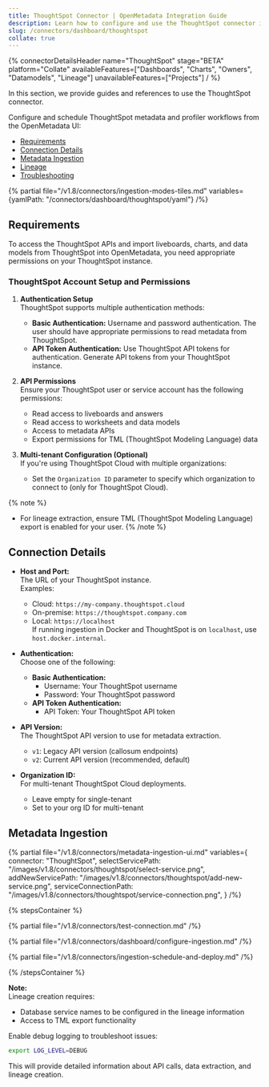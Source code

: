 ```yaml
---
title: ThoughtSpot Connector | OpenMetadata Integration Guide
description: Learn how to configure and use the ThoughtSpot connector in OpenMetadata. Includes setup, authentication, API access, metadata ingestion, and lineage.
slug: /connectors/dashboard/thoughtspot
collate: true
---
```


{% connectorDetailsHeader
name="ThoughtSpot"
stage="BETA"
platform="Collate"
availableFeatures=["Dashboards", "Charts", "Owners", "Datamodels", "Lineage"]
unavailableFeatures=["Projects"]
/ %}

In this section, we provide guides and references to use the ThoughtSpot connector.

Configure and schedule ThoughtSpot metadata and profiler workflows from the OpenMetadata UI:

- [Requirements](#requirements)
- [Connection Details](#connection-details)
- [Metadata Ingestion](#metadata-ingestion)
- [Lineage](#lineage)
- [Troubleshooting](/connectors/dashboard/thoughtspot/troubleshooting)

{% partial file="/v1.8/connectors/ingestion-modes-tiles.md" variables={yamlPath: "/connectors/dashboard/thoughtspot/yaml"} /%}

## Requirements

To access the ThoughtSpot APIs and import liveboards, charts, and data models from ThoughtSpot into OpenMetadata, you need appropriate permissions on your ThoughtSpot instance.

### ThoughtSpot Account Setup and Permissions

1. **Authentication Setup**  
   ThoughtSpot supports multiple authentication methods:
   - **Basic Authentication:** Username and password authentication. The user should have appropriate permissions to read metadata from ThoughtSpot.
   - **API Token Authentication:** Use ThoughtSpot API tokens for authentication. Generate API tokens from your ThoughtSpot instance.

2. **API Permissions**  
   Ensure your ThoughtSpot user or service account has the following permissions:
   - Read access to liveboards and answers
   - Read access to worksheets and data models
   - Access to metadata APIs
   - Export permissions for TML (ThoughtSpot Modeling Language) data

3. **Multi-tenant Configuration (Optional)**  
   If you're using ThoughtSpot Cloud with multiple organizations:
   - Set the `Organization ID` parameter to specify which organization to connect to (only for ThoughtSpot Cloud).

{% note %}
- For lineage extraction, ensure TML (ThoughtSpot Modeling Language) export is enabled for your user.
{% /note %}

## Connection Details

- **Host and Port:**  
  The URL of your ThoughtSpot instance.  
  Examples:  
  - Cloud: `https://my-company.thoughtspot.cloud`  
  - On-premise: `https://thoughtspot.company.com`  
  - Local: `https://localhost`  
  If running ingestion in Docker and ThoughtSpot is on `localhost`, use `host.docker.internal`.

- **Authentication:**  
  Choose one of the following:
  - **Basic Authentication:**  
    - Username: Your ThoughtSpot username  
    - Password: Your ThoughtSpot password
  - **API Token Authentication:**  
    - API Token: Your ThoughtSpot API token

- **API Version:**  
  The ThoughtSpot API version to use for metadata extraction.  
  - `v1`: Legacy API version (callosum endpoints)  
  - `v2`: Current API version (recommended, default)

- **Organization ID:**  
  For multi-tenant ThoughtSpot Cloud deployments.  
  - Leave empty for single-tenant  
  - Set to your org ID for multi-tenant

## Metadata Ingestion

{% partial 
  file="/v1.8/connectors/metadata-ingestion-ui.md" 
  variables={
    connector: "ThoughtSpot", 
    selectServicePath: "/images/v1.8/connectors/thoughtspot/select-service.png",
    addNewServicePath: "/images/v1.8/connectors/thoughtspot/add-new-service.png",
    serviceConnectionPath: "/images/v1.8/connectors/thoughtspot/service-connection.png",
} 
/%}

{% stepsContainer %}

{% partial file="/v1.8/connectors/test-connection.md" /%}

{% partial file="/v1.8/connectors/dashboard/configure-ingestion.md" /%}

{% partial file="/v1.8/connectors/ingestion-schedule-and-deploy.md" /%}

{% /stepsContainer %}

**Note:**  
Lineage creation requires:
- Database service names to be configured in the lineage information
- Access to TML export functionality

Enable debug logging to troubleshoot issues:
```bash
export LOG_LEVEL=DEBUG
```

This will provide detailed information about API calls, data extraction, and lineage creation.
